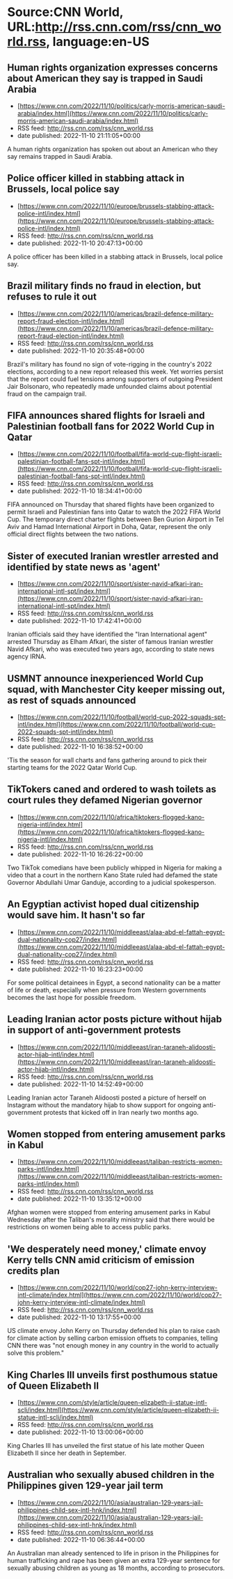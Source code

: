 # Source:CNN World, URL:http://rss.cnn.com/rss/cnn_world.rss, language:en-US

## Human rights organization expresses concerns about American they say is trapped in Saudi Arabia
 - [https://www.cnn.com/2022/11/10/politics/carly-morris-american-saudi-arabia/index.html](https://www.cnn.com/2022/11/10/politics/carly-morris-american-saudi-arabia/index.html)
 - RSS feed: http://rss.cnn.com/rss/cnn_world.rss
 - date published: 2022-11-10 21:11:05+00:00

A human rights organization has spoken out about an American who they say remains trapped in Saudi Arabia.

## Police officer killed in stabbing attack in Brussels, local police say
 - [https://www.cnn.com/2022/11/10/europe/brussels-stabbing-attack-police-intl/index.html](https://www.cnn.com/2022/11/10/europe/brussels-stabbing-attack-police-intl/index.html)
 - RSS feed: http://rss.cnn.com/rss/cnn_world.rss
 - date published: 2022-11-10 20:47:13+00:00

A police officer has been killed in a stabbing attack in Brussels, local police say.

## Brazil military finds no fraud in election, but refuses to rule it out
 - [https://www.cnn.com/2022/11/10/americas/brazil-defence-military-report-fraud-election-intl/index.html](https://www.cnn.com/2022/11/10/americas/brazil-defence-military-report-fraud-election-intl/index.html)
 - RSS feed: http://rss.cnn.com/rss/cnn_world.rss
 - date published: 2022-11-10 20:35:48+00:00

Brazil's military has found no sign of vote-rigging in the country's 2022 elections, according to a new report released this week. Yet worries persist that the report could fuel tensions among supporters of outgoing President Jair Bolsonaro, who repeatedly made unfounded claims about potential fraud on the campaign trail.

## FIFA announces shared flights for Israeli and Palestinian football fans for 2022 World Cup in Qatar
 - [https://www.cnn.com/2022/11/10/football/fifa-world-cup-flight-israeli-palestinian-football-fans-spt-intl/index.html](https://www.cnn.com/2022/11/10/football/fifa-world-cup-flight-israeli-palestinian-football-fans-spt-intl/index.html)
 - RSS feed: http://rss.cnn.com/rss/cnn_world.rss
 - date published: 2022-11-10 18:34:41+00:00

FIFA announced on Thursday that shared flights have been organized to permit Israeli and Palestinian fans into Qatar to watch the 2022 FIFA World Cup. The temporary direct charter flights between Ben Gurion Airport in Tel Aviv and Hamad International Airport in Doha, Qatar, represent the only official direct flights between the two nations.

## Sister of executed Iranian wrestler arrested and identified by state news as 'agent'
 - [https://www.cnn.com/2022/11/10/sport/sister-navid-afkari-iran-international-intl-spt/index.html](https://www.cnn.com/2022/11/10/sport/sister-navid-afkari-iran-international-intl-spt/index.html)
 - RSS feed: http://rss.cnn.com/rss/cnn_world.rss
 - date published: 2022-11-10 17:42:41+00:00

Iranian officials said they have identified the "Iran International agent" arrested Thursday as Elham Afkari, the sister of famous Iranian wrestler Navid Afkari, who was executed two years ago, according to state news agency IRNA.

## USMNT announce inexperienced World Cup squad, with Manchester City keeper missing out, as rest of squads announced
 - [https://www.cnn.com/2022/11/10/football/world-cup-2022-squads-spt-intl/index.html](https://www.cnn.com/2022/11/10/football/world-cup-2022-squads-spt-intl/index.html)
 - RSS feed: http://rss.cnn.com/rss/cnn_world.rss
 - date published: 2022-11-10 16:38:52+00:00

'Tis the season for wall charts and fans gathering around to pick their starting teams for the 2022 Qatar World Cup.

## TikTokers caned and ordered to wash toilets as court rules they defamed Nigerian governor
 - [https://www.cnn.com/2022/11/10/africa/tiktokers-flogged-kano-nigeria-intl/index.html](https://www.cnn.com/2022/11/10/africa/tiktokers-flogged-kano-nigeria-intl/index.html)
 - RSS feed: http://rss.cnn.com/rss/cnn_world.rss
 - date published: 2022-11-10 16:26:22+00:00

Two TikTok comedians have been publicly whipped in Nigeria for making a video that a court in the northern Kano State ruled had defamed the state Governor Abdullahi Umar Ganduje, according to a judicial spokesperson.

## An Egyptian activist hoped dual citizenship would save him. It hasn't so far
 - [https://www.cnn.com/2022/11/10/middleeast/alaa-abd-el-fattah-egypt-dual-nationality-cop27/index.html](https://www.cnn.com/2022/11/10/middleeast/alaa-abd-el-fattah-egypt-dual-nationality-cop27/index.html)
 - RSS feed: http://rss.cnn.com/rss/cnn_world.rss
 - date published: 2022-11-10 16:23:23+00:00

For some political detainees in Egypt, a second nationality can be a matter of life or death, especially when pressure from Western governments becomes the last hope for possible freedom.

## Leading Iranian actor posts picture without hijab in support of anti-government protests
 - [https://www.cnn.com/2022/11/10/middleeast/iran-taraneh-alidoosti-actor-hijab-intl/index.html](https://www.cnn.com/2022/11/10/middleeast/iran-taraneh-alidoosti-actor-hijab-intl/index.html)
 - RSS feed: http://rss.cnn.com/rss/cnn_world.rss
 - date published: 2022-11-10 14:52:49+00:00

Leading Iranian actor Taraneh Alidoosti posted a picture of herself on Instagram without the mandatory hijab to show support for ongoing anti-government protests that kicked off in Iran nearly two months ago.

## Women stopped from entering amusement parks in Kabul
 - [https://www.cnn.com/2022/11/10/middleeast/taliban-restricts-women-parks-intl/index.html](https://www.cnn.com/2022/11/10/middleeast/taliban-restricts-women-parks-intl/index.html)
 - RSS feed: http://rss.cnn.com/rss/cnn_world.rss
 - date published: 2022-11-10 13:35:12+00:00

Afghan women were stopped from entering amusement parks in Kabul Wednesday after the Taliban's morality ministry said that there would be restrictions on women being able to access public parks.

## 'We desperately need money,' climate envoy Kerry tells CNN amid criticism of emission credits plan
 - [https://www.cnn.com/2022/11/10/world/cop27-john-kerry-interview-intl-climate/index.html](https://www.cnn.com/2022/11/10/world/cop27-john-kerry-interview-intl-climate/index.html)
 - RSS feed: http://rss.cnn.com/rss/cnn_world.rss
 - date published: 2022-11-10 13:17:55+00:00

US climate envoy John Kerry on Thursday defended his plan to raise cash for climate action by selling carbon emission offsets to companies, telling CNN there was "not enough money in any country in the world to actually solve this problem."

## King Charles III unveils first posthumous statue of Queen Elizabeth II
 - [https://www.cnn.com/style/article/queen-elizabeth-ii-statue-intl-scli/index.html](https://www.cnn.com/style/article/queen-elizabeth-ii-statue-intl-scli/index.html)
 - RSS feed: http://rss.cnn.com/rss/cnn_world.rss
 - date published: 2022-11-10 13:00:06+00:00

King Charles III has unveiled the first statue of his late mother Queen Elizabeth II since her death in September.

## Australian who sexually abused children in the Philippines given 129-year jail term
 - [https://www.cnn.com/2022/11/10/asia/australian-129-years-jail-philippines-child-sex-intl-hnk/index.html](https://www.cnn.com/2022/11/10/asia/australian-129-years-jail-philippines-child-sex-intl-hnk/index.html)
 - RSS feed: http://rss.cnn.com/rss/cnn_world.rss
 - date published: 2022-11-10 06:36:44+00:00

An Australian man already sentenced to life in prison in the Philippines for human trafficking and rape has been given an extra 129-year sentence for sexually abusing children as young as 18 months, according to prosecutors.

